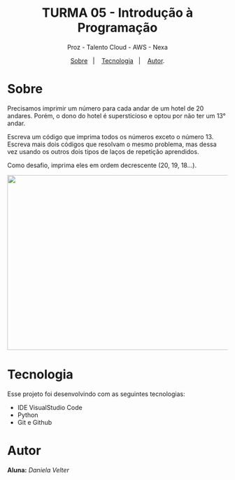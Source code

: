 <h1 align="center"> TURMA 05 - Introdução à Programação </h1>

<p align="center"> Proz - Talento Cloud - AWS - Nexa </p>

<p align="center">
<a href="#sobre">Sobre</a>&nbsp;&nbsp;&nbsp|&nbsp;&nbsp;&nbsp;
<a href="#tecnologia">Tecnologia</a>&nbsp;&nbsp;&nbsp|&nbsp;&nbsp;&nbsp;
<a href="#autor">Autor</a>.</p>

# Sobre

Precisamos imprimir um número para cada andar de um hotel de 20 andares. Porém, o dono do hotel é supersticioso e optou por não ter um 13° andar.

Escreva um código que imprima todos os números exceto o número 13.
Escreva mais dois códigos que resolvam o mesmo problema, mas dessa vez usando os outros dois tipos de laços de repetição aprendidos.

Como desafio, imprima eles em ordem decrescente (20, 19, 18...).

<p align="center">



<img src="https://github.com/Daniela2319/AulaPyton/assets/106537496/f7759681-a265-4435-9c6b-47c3fef416f2" height="400" width="1000">
</p>


# Tecnologia
Esse projeto foi desenvolvindo com as seguintes tecnologias:

* IDE VisualStudio Code
* Python
* Git e Github

# Autor
  
  **Aluna:** _Daniela Velter_
